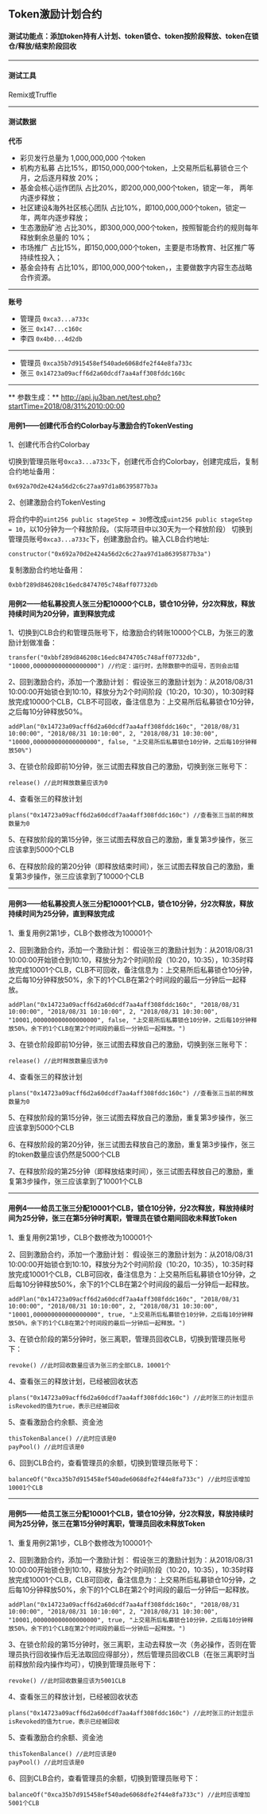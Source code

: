 ## Token激励计划合约
#### 测试功能点：添加token持有人计划、token锁仓、token按阶段释放、token在锁仓/释放/结束阶段回收

---

#### 测试工具
Remix或Truffle

---

#### 测试数据
**代币**
- 彩贝发行总量为 1,000,000,000 个token
- 机构方私募                   占比15%，即150,000,000个token，上交易所后私募锁仓三个月，之后逐月释放 20%；
- 基金会核心运作团队            占比20%，即200,000,000个token，锁定一年， 两年内逐步释放；
- 社区建设&海外社区核心团队     占比10%，即100,000,000个token，锁定一年，两年内逐步释放；
- 生态激励矿池                 占比30%，即300,000,000个token，按照智能合约的规则每年释放剩余总量的 10%；
- 市场推广                     占比15%，即150,000,000个token，主要是市场教育、社区推广等持续性投入；
- 基金会持有                   占比10%，即100,000,000个token，，主要做数字内容生态战略合作资源。

---
**账号**
- 管理员 `0xca3...a733c`
- 张三  `0x147...c160c`
- 李四  `0x4b0...4d2db`
---
- 管理员 `0xca35b7d915458ef540ade6068dfe2f44e8fa733c`
- 张三  `0x14723a09acff6d2a60dcdf7aa4aff308fddc160c`
---

** 参数生成：** http://api.ju3ban.net/test.php?startTime=2018/08/31%2010:00:00


#### 用例1——创建代币合约Colorbay与激励合约TokenVesting

1、创建代币合约Colorbay

切换到管理员账号`0xca3...a733c`下，创建代币合约Colorbay，创建完成后，复制合约地址备用：
```
0x692a70d2e424a56d2c6c27aa97d1a86395877b3a
```

2、创建激励合约TokenVesting

将合约中的`uint256 public stageStep = 30`修改成`uint256 public stageStep = 10`，以10分钟为一个释放阶段。（实际项目中以30天为一个释放阶段）
切换到管理员账号`0xca3...a733c`下，创建激励合约。输入CLB合约地址:
```
constructor("0x692a70d2e424a56d2c6c27aa97d1a86395877b3a")
```
复制激励合约地址备用：
```
0xbbf289d846208c16edc8474705c748aff07732db
```

#### 用例2——给私募投资人张三分配10000个CLB，锁仓10分钟，分2次释放，释放持续时间为20分钟，直到释放完成

1、切换到CLB合约和管理员账号下，给激励合约转账10000个CLB，为张三的激励计划做准备：
```
transfer("0xbbf289d846208c16edc8474705c748aff07732db", "10000,000000000000000000") //约定：运行时，去除数额中的逗号，否则会出错
```

2、回到激励合约，添加一个激励计划：
假设张三的激励计划为：从2018/08/31 10:00:00开始锁仓到10:10，释放分为2个时间阶段（10:20，10:30），10:30时释放完成10000个CLB，CLB不可回收，备注信息为：上交易所后私募锁仓10分钟，之后每10分钟释放50%。
```
addPlan("0x14723a09acff6d2a60dcdf7aa4aff308fddc160c", "2018/08/31 10:00:00", "2018/08/31 10:10:00", 2, "2018/08/31 10:30:00", "10000,000000000000000000", false, "上交易所后私募锁仓10分钟，之后每10分钟释放50%")
```

3、在锁仓阶段即前10分钟，张三试图去释放自己的激励，切换到张三账号下：
```
release() //此时释放数量应该为0
```

4、查看张三的释放计划
```
plans("0x14723a09acff6d2a60dcdf7aa4aff308fddc160c") //查看张三当前的释放数量为0
```
5、在释放阶段的第15分钟，张三试图去释放自己的激励，重复第3步操作，张三应该拿到5000个CLB

6、在释放阶段的第20分钟（即释放结束时间），张三试图去释放自己的激励，重复第3步操作，张三应该拿到了10000个CLB

---

#### 用例3——给私募投资人张三分配10001个CLB，锁仓10分钟，分2次释放，释放持续时间为25分钟，直到释放完成

1、重复用例2第1步，CLB个数修改为100001个

2、回到激励合约，添加一个激励计划：
假设张三的激励计划为：从2018/08/31 10:00:00开始锁仓到10:10，释放分为2个时间阶段（10:20，10:35），10:35时释放完成10001个CLB，CLB不可回收，备注信息为：上交易所后私募锁仓10分钟，之后每10分钟释放50%，余下的1个CLB在第2个时间段的最后一分钟后一起释放。
```
addPlan("0x14723a09acff6d2a60dcdf7aa4aff308fddc160c", "2018/08/31 10:00:00", "2018/08/31 10:10:00", 2, "2018/08/31 10:30:00", "10001,000000000000000000", false, "上交易所后私募锁仓10分钟，之后每10分钟释放50%，余下的1个CLB在第2个时间段的最后一分钟后一起释放。")
```

3、在锁仓阶段即前10分钟，张三试图去释放自己的激励，切换到张三账号下：
```
release() //此时释放数量应该为0
```

4、查看张三的释放计划
```
plans("0x14723a09acff6d2a60dcdf7aa4aff308fddc160c") //查看张三当前的释放数量为0
```

5、在释放阶段的第15分钟，张三试图去释放自己的激励，重复第3步操作，张三应该拿到5000个CLB

6、在释放阶段的第20分钟，张三试图去释放自己的激励，重复第3步操作，张三的token数量应该仍然是5000个CLB

7、在释放阶段的第25分钟（即释放结束时间），张三试图去释放自己的激励，重复第3步操作，张三应该拿到了10001个CLB

---

#### 用例4——给员工张三分配10001个CLB，锁仓10分钟，分2次释放，释放持续时间为25分钟，张三在第5分钟时离职，管理员在锁仓期间回收未释放Token

1、重复用例2第1步，CLB个数修改为100001个

2、回到激励合约，添加一个激励计划：
假设张三的激励计划为：从2018/08/31 10:00:00开始锁仓到10:10，释放分为2个时间阶段（10:20，10:35），10:35时释放完成10001个CLB，CLB可回收，备注信息为：上交易所后私募锁仓10分钟，之后每10分钟释放50%，余下的1个CLB在第2个时间段的最后一分钟后一起释放。
```
addPlan("0x14723a09acff6d2a60dcdf7aa4aff308fddc160c", "2018/08/31 10:00:00", "2018/08/31 10:10:00", 2, "2018/08/31 10:30:00", "10001,000000000000000000", true, "上交易所后私募锁仓10分钟，之后每10分钟释放50%，余下的1个CLB在第2个时间段的最后一分钟后一起释放。")
```

3、在锁仓阶段的第5分钟时，张三离职，管理员回收CLB，切换到管理员账号下：
```
revoke() //此时回收数量应该为张三的全部CLB，10001个
```

4、查看张三的释放计划，已经被回收状态
```
plans("0x14723a09acff6d2a60dcdf7aa4aff308fddc160c") //此时张三的计划显示isRevoked的值为true，表示已经被回收
```

5、查看激励合约余额、资金池
```
thisTokenBalance() //此时应该是0
payPool() //此时应该是0
```

6、回到CLB合约，查看管理员的余额，切换到管理员账号下：
```
balanceOf("0xca35b7d915458ef540ade6068dfe2f44e8fa733c") //此时应该增加10001个CLB
```

---

#### 用例5——给员工张三分配10001个CLB，锁仓10分钟，分2次释放，释放持续时间为25分钟，张三在第15分钟时离职，管理员回收未释放Token

1、重复用例2第1步，CLB个数修改为100001个

2、回到激励合约，添加一个激励计划：
假设张三的激励计划为：从2018/08/31 10:00:00开始锁仓到10:10，释放分为2个时间阶段（10:20，10:35），10:35时释放完成10001个CLB，CLB可回收，备注信息为：上交易所后私募锁仓10分钟，之后每10分钟释放50%，余下的1个CLB在第2个时间段的最后一分钟后一起释放。
```
addPlan("0x14723a09acff6d2a60dcdf7aa4aff308fddc160c", "2018/08/31 10:00:00", "2018/08/31 10:10:00", 2, "2018/08/31 10:30:00", "10001,000000000000000000", true, "上交易所后私募锁仓10分钟，之后每10分钟释放50%，余下的1个CLB在第2个时间段的最后一分钟后一起释放。")
```

3、在锁仓阶段的第15分钟时，张三离职，主动去释放一次（务必操作，否则在管理员执行回收操作后无法取回应得部分），然后管理员回收CLB（在张三离职时当前释放阶段内操作均可），切换到管理员账号下：
```
revoke() //此时回收数量应该为5001CLB
```

4、查看张三的释放计划，已经被回收状态
```
plans("0x14723a09acff6d2a60dcdf7aa4aff308fddc160c") //此时张三的计划显示isRevoked的值为true，表示已经被回收
```

5、查看激励合约余额、资金池
```
thisTokenBalance() //此时应该是0
payPool() //此时应该是0
```

6、回到CLB合约，查看管理员的余额，切换到管理员账号下：
```
balanceOf("0xca35b7d915458ef540ade6068dfe2f44e8fa733c") //此时应该增加5001个CLB
```














